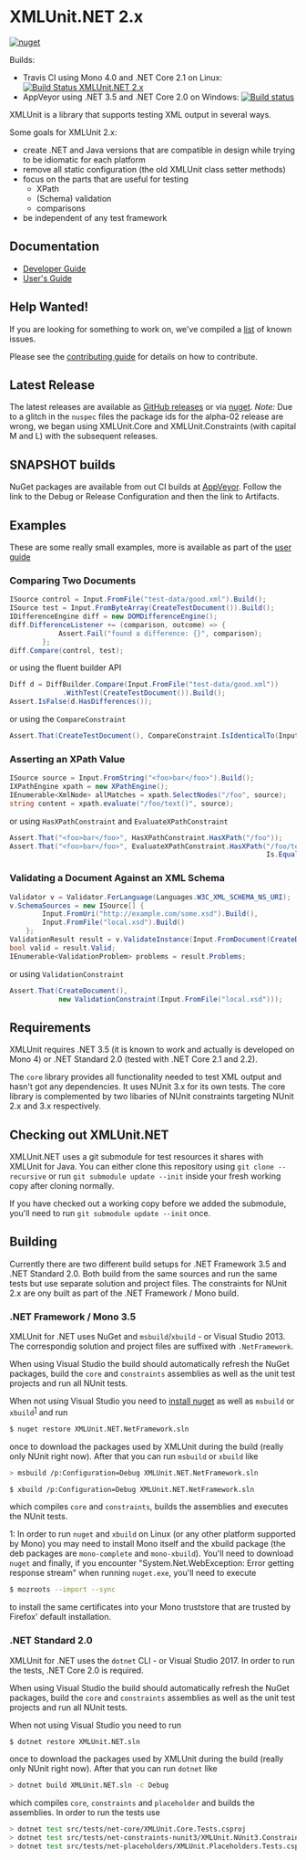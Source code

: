 XMLUnit.NET 2.x
===============

[![nuget](https://img.shields.io/nuget/v/XMLUnit.Core.svg)](https://www.nuget.org/packages/XMLUnit.Core/)

Builds:
  * Travis CI using Mono 4.0 and .NET Core 2.1 on Linux: [![Build Status XMLUnit.NET 2.x](https://travis-ci.org/xmlunit/xmlunit.net.svg?branch=master)](https://travis-ci.org/xmlunit/xmlunit.net)
  * AppVeyor using .NET 3.5 and .NET Core 2.0 on Windows: [![Build status](https://ci.appveyor.com/api/projects/status/am34dfbr4vbcarr3?svg=true)](https://ci.appveyor.com/project/bodewig/xmlunit-net)

XMLUnit is a library that supports testing XML output in several ways.

Some goals for XMLUnit 2.x:

* create .NET and Java versions that are compatible in design while
  trying to be idiomatic for each platform
* remove all static configuration (the old XMLUnit class setter methods)
* focus on the parts that are useful for testing
  - XPath
  - (Schema) validation
  - comparisons
* be independent of any test framework

## Documentation

* [Developer Guide](https://github.com/xmlunit/xmlunit/wiki)
* [User's Guide](https://github.com/xmlunit/user-guide/wiki)

## Help Wanted!

If you are looking for something to work on, we've compiled a
[list](https://github.com/xmlunit/xmlunit/blob/master/HELP_WANTED.md) of known issues.

Please see the [contributing guide](CONTRIBUTING.md) for details on
how to contribute.

## Latest Release

The latest releases are available as
[GitHub releases](https://github.com/xmlunit/xmlunit.net/releases) or
via [nuget](https://www.nuget.org/packages/XmlUnit.Core/).  *Note:*
Due to a glitch in the `nuspec` files the package ids for the alpha-02
release are wrong, we began using XMLUnit.Core and XMLUnit.Constraints
(with capital M and L) with the subsequent releases.

## SNAPSHOT builds

NuGet packages are available from out CI builds at
[AppVeyor](https://ci.appveyor.com/project/bodewig/xmlunit-net).
Follow the link to the Debug or Release Configuration and then the
link to Artifacts.

## Examples

These are some really small examples, more is available as part of the
[user guide](https://github.com/xmlunit/user-guide/wiki)

### Comparing Two Documents

```csharp
ISource control = Input.FromFile("test-data/good.xml").Build();
ISource test = Input.FromByteArray(CreateTestDocument()).Build();
IDifferenceEngine diff = new DOMDifferenceEngine();
diff.DifferenceListener += (comparison, outcome) => {
            Assert.Fail("found a difference: {}", comparison);
        };
diff.Compare(control, test);
```

or using the fluent builder API

```csharp
Diff d = DiffBuilder.Compare(Input.FromFile("test-data/good.xml"))
             .WithTest(CreateTestDocument()).Build();
Assert.IsFalse(d.HasDifferences());
```

or using the `CompareConstraint`

```csharp
Assert.That(CreateTestDocument(), CompareConstraint.IsIdenticalTo(Input.FromFile("test-data/good.xml")));
```

### Asserting an XPath Value

```csharp
ISource source = Input.FromString("<foo>bar</foo>").Build();
IXPathEngine xpath = new XPathEngine();
IEnumerable<XmlNode> allMatches = xpath.SelectNodes("/foo", source);
string content = xpath.evaluate("/foo/text()", source);
```

or using `HasXPathConstraint` and `EvaluateXPathConstraint`

```csharp
Assert.That("<foo>bar</foo>", HasXPathConstraint.HasXPath("/foo"));
Assert.That("<foo>bar</foo>", EvaluateXPathConstraint.HasXPath("/foo/text()",
                                                               Is.EqualTo("bar")));
```

### Validating a Document Against an XML Schema

```csharp
Validator v = Validator.ForLanguage(Languages.W3C_XML_SCHEMA_NS_URI);
v.SchemaSources = new ISource[] {
        Input.FromUri("http://example.com/some.xsd").Build(),
        Input.FromFile("local.xsd").Build()
    };
ValidationResult result = v.ValidateInstance(Input.FromDocument(CreateDocument()).Build());
bool valid = result.Valid;
IEnumerable<ValidationProblem> problems = result.Problems;
```

or using `ValidationConstraint`

```csharp
Assert.That(CreateDocument(),
            new ValidationConstraint(Input.FromFile("local.xsd")));
```

## Requirements

XMLUnit requires .NET 3.5 (it is known to work and actually is
developed on Mono 4) or .NET Standard 2.0 (tested with .NET Core 2.1
and 2.2).

The `core` library provides all functionality needed to test XML
output and hasn't got any dependencies.  It uses NUnit 3.x for its own
tests.  The core library is complemented by two libaries of NUnit
constraints targeting NUnit 2.x and 3.x respectively.

## Checking out XMLUnit.NET

XMLUnit.NET uses a git submodule for test resources it shares with
XMLUnit for Java.  You can either clone this repository using `git
clone --recursive` or run `git submodule update --init` inside
your fresh working copy after cloning normally.

If you have checked out a working copy before we added the submodule,
you'll need to run `git submodule update --init` once.

## Building

Currently there are two different build setups for .NET Framework 3.5
and .NET Standard 2.0. Both build from the same sources and run the
same tests but use separate solution and project files. The
constraints for NUnit 2.x are ony built as part of the .NET Framework
/ Mono build.

### .NET Framework / Mono 3.5

XMLUnit for .NET uses NuGet and `msbuild`/`xbuild` - or Visual Studio
2013. The correspondig solution and project files are suffixed with
`.NetFramework`.

When using Visual Studio the build should automatically refresh the
NuGet packages, build the `core` and `constraints` assemblies as well
as the unit test projects and run all NUnit tests.

When not using Visual Studio you need to [install
nuget](https://docs.microsoft.com/en-us/nuget/guides/install-nuget) as
well as `msbuild` or `xbuild`<sup>[1](#nuget-linux)</sup> and run

```sh
$ nuget restore XMLUnit.NET.NetFramework.sln
```

once to download the packages used by XMLUnit during the build (really
only NUnit right now).  After that you can run `msbuild` or `xbuild`
like

```sh
> msbuild /p:Configuration=Debug XMLUnit.NET.NetFramework.sln
```
```sh
$ xbuild /p:Configuration=Debug XMLUnit.NET.NetFramework.sln
```

which compiles `core` and `constraints`, builds the assemblies and
executes the NUnit tests.

<a name="nuget-linux">1</a>: In order to run `nuget` and `xbuild` on
Linux (or any other platform supported by Mono) you may need to install
Mono itself and the xbuild package (the deb packages are
`mono-complete` and `mono-xbuild`).  You'll need to download `nuget`
and finally, if you encounter "System.Net.WebException: Error getting
response stream" when running `nuget.exe`, you'll need to execute

```sh
$ mozroots --import --sync
```

to install the same certificates into your Mono truststore that are
trusted by Firefox' default installation.

### .NET Standard 2.0

XMLUnit for .NET uses the `dotnet` CLI - or Visual Studio
2017. In order to run the tests, .NET Core 2.0 is required.

When using Visual Studio the build should automatically refresh the
NuGet packages, build the `core` and `constraints` assemblies as well
as the unit test projects and run all NUnit tests.

When not using Visual Studio you need to run

```sh
$ dotnet restore XMLUnit.NET.sln
```

once to download the packages used by XMLUnit during the build (really
only NUnit right now).  After that you can run `dotnet` like

```sh
> dotnet build XMLUnit.NET.sln -c Debug
```

which compiles `core`, `constraints` and `placeholder` and builds the
assemblies. In order to run the tests use

```sh
> dotnet test src/tests/net-core/XMLUnit.Core.Tests.csproj
> dotnet test src/tests/net-constraints-nunit3/XMLUnit.NUnit3.Constraints.Test.csproj
> dotnet test src/tests/net-placeholders/XMLUnit.Placeholders.Tests.csproj
```
